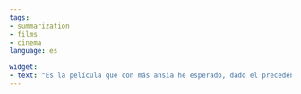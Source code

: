 ```yaml
---
tags:
- summarization
- films
- cinema
language: es

widget:
- text: "Es la película que con más ansia he esperado, dado el precedente de las dos anteriores entregas, esta debía ser la joya de la corona, el mejor film jamás realizado… Pero cuando salí del cine estaba decepcionado, me leí el libro antes de ver la película (cosa que no hice con las otras dos) y sentí que Peter me falló. Le faltaba algo, habían obviado demasiadas cosas y no salía Saruman, algo incomprensible dada la importancia que se le dio en las anteriores películas. La película parecía incompleta y realmente lo estaba. Me pareció la peor de la trilogía. Volví a ver el film y esta vez en su versión extendida y mentalizado ya de que no podía ser igual que el libro y mi opinión cambio. Es la mejor de la trilogía en todos los aspectos y para mi gusto el mejor film que jamás se ha hecho. A pesar de sus casi 240 minutos el ritmo no decae sino que aumenta en algo que solo lo he visto hacer a Peter Jackson, las palabras de Tolkien cobra vida y con gran lirismo el film avanza hacía su clímax final. La impecable banda sonora te transporta los sentimientos que el maestro Jackson te quiere transmitir. Aquella noche de 2003 en el teatro Kodak de L.A los oscars dieron justicia a una trilogía que injustamente fue tratada hasta esa noche. En conjunto gano 17 oscars, pero en mi opinión se quedaron bastante cortos. El tiempo pondrá a esta trilogía como clásico imperecedero, una lección de cómo realizar una superproducción, los mensajes que transmiten, los bellos escenarios que presentan, un cuento al fin y al cabo pero convertido en obra de arte. Genialidad en todos los sentidos, no os dejéis engañar por los que duramente critican a esta trilogía y sino mirar lo que ellos llaman buen cine…"
---
```



